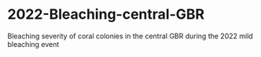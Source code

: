 # 2022-Bleaching-central-GBR
Bleaching severity of coral colonies in the central GBR during the 2022 mild bleaching event
